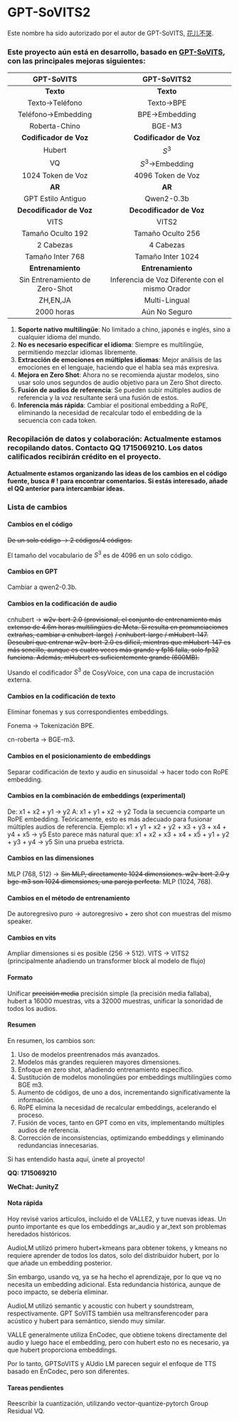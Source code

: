 # GPT-SoVITS2

Este nombre ha sido autorizado por el autor de GPT-SoVITS, [花儿不哭](https://space.bilibili.com/5760446?spm_id_from=333.337.0.0).
### Este proyecto aún está en desarrollo, basado en [GPT-SoVITS](https://github.com/RVC-Boss/GPT-SoVITS), con las principales mejoras siguientes:
|GPT-SoVITS|GPT-SoVITS2|
|:----:|:----:|
|**Texto**|**Texto**|
|Texto->Teléfono|Texto->BPE|
|Teléfono->Embedding|BPE->Embedding|
|Roberta-Chino|BGE-M3|
|**Codificador de Voz**|**Codificador de Voz**|
|Hubert|$S^3$|
|VQ|$S^3$->Embedding|
|1024 Token de Voz|4096 Token de Voz|
|**AR**|**AR**|
|GPT Estilo Antiguo|Qwen2-0.3b|
|**Decodificador de Voz**|**Decodificador de Voz**|
|VITS|VITS2|
|Tamaño Oculto 192|Tamaño Oculto 256|
|2 Cabezas|4 Cabezas|
|Tamaño Inter 768|Tamaño Inter 1024|
|**Entrenamiento**|**Entrenamiento**|
|Sin Entrenamiento de Zero-Shot|Inferencia de Voz Diferente con el mismo Orador|
|ZH,EN,JA|Multi-Lingual|
|2000 horas|Aún No Seguro|

1. **Soporte nativo multilingüe**: No limitado a chino, japonés e inglés, sino a cualquier idioma del mundo.
2. **No es necesario especificar el idioma**: Siempre es multilingüe, permitiendo mezclar idiomas libremente.
3. **Extracción de emociones en múltiples idiomas**: Mejor análisis de las emociones en el lenguaje, haciendo que el habla sea más expresiva.
4. **Mejora en Zero Shot**: Ahora no se recomienda ajustar modelos, sino usar solo unos segundos de audio objetivo para un Zero Shot directo.
5. **Fusión de audios de referencia**: Se pueden subir múltiples audios de referencia y la voz resultante será una fusión de estos.
6. **Inferencia más rápida**: Cambiar el positional embedding a RoPE, eliminando la necesidad de recalcular todo el embedding de la secuencia con cada token.

### **Recopilación de datos y colaboración**: Actualmente estamos recopilando datos. Contacto QQ 1715069210. Los datos calificados recibirán crédito en el proyecto.

#### Actualmente estamos organizando las ideas de los cambios en el código fuente, busca # ! para encontrar comentarios. Si estás interesado, añade el QQ anterior para intercambiar ideas.

### Lista de cambios

#### Cambios en el código
~~De un solo código -> 2 códigos/4 códigos.~~

El tamaño del vocabulario de $S^3$ es de 4096 en un solo código.
#### Cambios en GPT
Cambiar a qwen2-0.3b.
#### Cambios en la codificación de audio
cnhubert -> ~~w2v-bert-2.0 (provisional, el conjunto de entrenamiento más extenso de 4.6m horas multilingües de Meta. Si resulta en pronunciaciones extrañas, cambiar a cnhubert-large)~~ ~~/ cnhubert-large / mHubert-147.~~
~~Descubrí que entrenar w2v-bert-2.0 es difícil, mientras que mHubert-147 es más sencillo, aunque es cuatro veces más grande y fp16 falla, solo fp32 funciona. Además, mHubert es suficientemente grande (600MB).~~

Usando el codificador $S^3$ de CosyVoice, con una capa de incrustación externa.
#### Cambios en la codificación de texto
Eliminar fonemas y sus correspondientes embeddings.

Fonema -> Tokenización BPE.

cn-roberta -> BGE-m3.
#### Cambios en el posicionamiento de embeddings
Separar codificación de texto y audio en sinusoidal -> hacer todo con RoPE embedding.
#### Cambios en la combinación de embeddings (experimental)
De:
x1 + x2 + y1 -> y2
A:
x1 + y1 + x2 -> y2
Toda la secuencia comparte un RoPE embedding.
Teóricamente, esto es más adecuado para fusionar múltiples audios de referencia.
Ejemplo:
x1 + y1 + x2 + y2 + x3 + y3 + x4 + y4 + x5 -> y5
Esto parece más natural que:
x1 + x2 + x3 + x4 + x5 + y1 + y2 + y3 + y4 -> y5
Sin una prueba estricta.
#### Cambios en las dimensiones
MLP (768, 512) -> ~~Sin MLP, directamente 1024 dimensiones. w2v-bert-2.0 y bge-m3 son 1024 dimensiones, una pareja perfecta.~~ MLP (1024, 768).
#### Cambios en el método de entrenamiento
De autoregresivo puro -> autoregresivo + zero shot con muestras del mismo speaker.
#### Cambios en vits
Ampliar dimensiones si es posible (256 -> 512). VITS -> VITS2 (principalmente añadiendo un transformer block al modelo de flujo)
#### Formato
Unificar ~~precisión media~~ precisión simple (la precisión media fallaba), hubert a 16000 muestras, vits a 32000 muestras, unificar la sonoridad de todos los audios.
#### Resumen
En resumen, los cambios son:
1. Uso de modelos preentrenados más avanzados.
2. Modelos más grandes requieren mayores dimensiones.
3. Enfoque en zero shot, añadiendo entrenamiento específico.
4. Sustitución de modelos monolingües por embeddings multilingües como BGE m3.
5. Aumento de códigos, de uno a dos, incrementando significativamente la información.
6. RoPE elimina la necesidad de recalcular embeddings, acelerando el proceso.
7. Fusión de voces, tanto en GPT como en vits, implementando múltiples audios de referencia.
8. Corrección de inconsistencias, optimizando embeddings y eliminando redundancias innecesarias.

Si has entendido hasta aquí, únete al proyecto!

**QQ: 1715069210**

**WeChat: JunityZ**

#### Nota rápida
Hoy revisé varios artículos, incluido el de VALLE2, y tuve nuevas ideas. Un punto importante es que los embeddings ar_audio y ar_text son problemas heredados históricos.

AudioLM utilizó primero hubert+kmeans para obtener tokens, y kmeans no requiere aprender de todos los datos, solo del distribuidor hubert, por lo que añade un embedding posterior.

Sin embargo, usando vq, ya se ha hecho el aprendizaje, por lo que vq no necesita un embedding adicional. Esta redundancia histórica, aunque de poco impacto, se debería eliminar.

AudioLM utilizó semantic y acoustic con hubert y soundstream, respectivamente. GPT SoVITS también usa meltransferencoder para acústico y hubert para semántico, siendo muy similar.

VALLE generalmente utiliza EnCodec, que obtiene tokens directamente del audio y luego hace el embedding, pero con hubert esto no es necesario, ya que hubert proporciona embeddings.

Por lo tanto, GPTSoVITS y AUdio LM parecen seguir el enfoque de TTS basado en EnCodec, pero son diferentes.

#### Tareas pendientes
Reescribir la cuantización, utilizando vector-quantize-pytorch Group Residual VQ.
